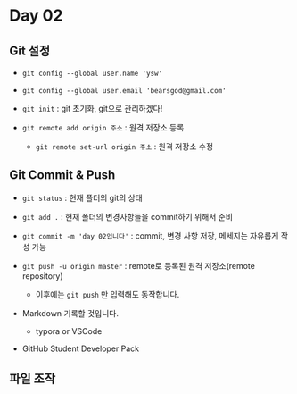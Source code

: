 # Day 02

## Git  설정

* `git config --global user.name 'ysw'`
* `git config --global user.email 'bearsgod@gmail.com'`

* `git init` : git 초기화, git으로 관리하겠다!
* `git remote add origin 주소` : 원격 저장소 등록
  * `git remote set-url origin 주소` : 원격 저장소 수정



## Git Commit & Push

* `git status` : 현재 폴더의 git의 상태
* `git add .` : 현재 폴더의 변경사항들을 commit하기 위해서 준비
* `git commit -m 'day 02입니다'` : commit, 변경 사항 저장, 메세지는 자유롭게 작성 가능
* `git push -u origin master` : remote로 등록된 원격 저장소(remote repository)
  * 이후에는 `git push` 만 입력해도 동작합니다.



* Markdown 기록할 것입니다.
  * typora or VSCode
* GitHub Student Developer Pack



## 파일 조작


